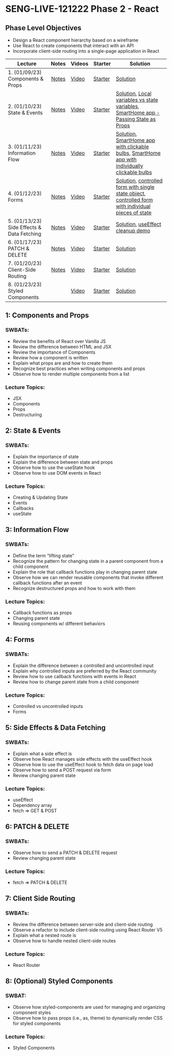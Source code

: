 # SENG-LIVE-121222 Phase 2 - React

## Phase Level Objectives

- Design a React component hierarchy based on a wireframe
- Use React to create components that interact with an API
- Incorporate client-side routing into a single-page application in React


| Lecture | Notes | Videos | Starter | Solution |
| ------- | :---: | ------ | ------- | -------- |
| 1. (01/09/23) Components & Props     |  [Notes](https://docs.google.com/document/d/1EbmXfu432Jyyz5p0xNqMHCpoUpbPi80rnzUthJnEhRU/edit#bookmark=id.492l5qp12q1x)     |  [Video](https://vimeo.com/787721467)      |    [Starter](https://github.com/learn-co-students/SENG-LIVE-121222-Phase-2/tree/main/01_components_and_props)     |   [Solution](https://github.com/learn-co-students/SENG-LIVE-121222-Phase-2/tree/01_notes/01_components_and_props)       |
| 2. (01/10/23) State & Events     |  [Notes](https://docs.google.com/document/d/1EbmXfu432Jyyz5p0xNqMHCpoUpbPi80rnzUthJnEhRU/edit#bookmark=id.vd3lnycixohm)     |   [Video](https://vimeo.com/788080238)     |    [Starter](https://github.com/learn-co-students/SENG-LIVE-121222-Phase-2/tree/main/02_state_and_events%20)     |    [Solution](https://github.com/learn-co-students/SENG-LIVE-121222-Phase-2/tree/02_notes/02_state_and_events%20), [Local variables vs state variables](https://codesandbox.io/s/counter-state-example-0r8stb?file=/src/App.js), [SmartHome app - Passing State as Props](https://codesandbox.io/s/vigilant-minsky-iiykrb)      |
| 3. (01/11/23) Information Flow     |  [Notes](https://docs.google.com/document/d/1EbmXfu432Jyyz5p0xNqMHCpoUpbPi80rnzUthJnEhRU/edit#bookmark=id.wy2x156r59it)     |  [Video](https://vimeo.com/788440572)      |   [Starter](https://github.com/learn-co-students/SENG-LIVE-121222-Phase-2/tree/main/03_information_flow)      |    [Solution](https://github.com/learn-co-students/SENG-LIVE-121222-Phase-2/tree/03_notes/02_state_and_events%20), [SmartHome app with clickable bulbs](https://codesandbox.io/s/smarthome-with-clickable-bulbs-woyctp), [SmartHome app with individually clickable bulbs](https://codesandbox.io/s/smarthome-with-individually-switchable-bulbs-du3hot)      |
| 4. (01/12/23) Forms     |   [Notes](https://docs.google.com/document/d/1EbmXfu432Jyyz5p0xNqMHCpoUpbPi80rnzUthJnEhRU/edit#bookmark=id.9becevreox7j)    |   [Video](https://vimeo.com/788806390)     |   [Starter](https://github.com/learn-co-students/SENG-LIVE-121222-Phase-2/tree/main/04_react_forms)      |  [Solution](https://github.com/learn-co-students/SENG-LIVE-121222-Phase-2/tree/04_notes/04_react_forms), [controlled form with single state object](https://codesandbox.io/s/refactoring-a-controlled-form-with-individual-pieces-of-state-juv663?file=/src/App.js), [controlled form with individual pieces of state](https://codesandbox.io/s/controlled-form-with-individual-pieces-of-state-pbjpe4?from-embed)        |
| 5. (01/13/23) Side Effects & Data Fetching     |  [Notes](https://docs.google.com/document/d/1EbmXfu432Jyyz5p0xNqMHCpoUpbPi80rnzUthJnEhRU/edit#bookmark=id.c2ylqc4vikay)     |   [Video](https://vimeo.com/789148345)     |   [Starter](https://github.com/learn-co-students/SENG-LIVE-121222-Phase-2/tree/main/05_side_effects_and_data_fetching)      |   [Solution](https://github.com/learn-co-students/SENG-LIVE-121222-Phase-2/tree/05_notes/05_side_effects_and_data_fetching), [useEffect cleanup demo](https://codesandbox.io/s/useeffect-cleanup-ig17kd?file=/src/Timer.js)       |
| 6. (01/17/23) PATCH & DELETE     |   [Notes](https://docs.google.com/document/d/1EbmXfu432Jyyz5p0xNqMHCpoUpbPi80rnzUthJnEhRU/edit#bookmark=id.wt5i3c5f41d9)    |   [Video](https://vimeo.com/790205341)     |    [Starter](https://github.com/learn-co-students/SENG-LIVE-121222-Phase-2/tree/main/06_PATCH_DELETE)     |   [Solution](https://github.com/learn-co-students/SENG-LIVE-121222-Phase-2/tree/main/06_PATCH_DELETE)       |
| 7. (01/20/23) Client-Side Routing     |   [Notes](https://docs.google.com/document/d/1EbmXfu432Jyyz5p0xNqMHCpoUpbPi80rnzUthJnEhRU/edit#bookmark=kix.6dlvxf2ydepe)    |    [Video](https://vimeo.com/791342426)    |   [Starter](https://github.com/learn-co-students/SENG-LIVE-121222-Phase-2/tree/main/07_client_side_routing)      |    [Solution](https://github.com/learn-co-students/SENG-LIVE-121222-Phase-2/tree/main/07_client_side_routing)      |
| 8. (01/23/23) Styled Components    |               |    [Video](https://vimeo.com/792032601)    |   [Starter](https://github.com/learn-co-students/SENG-LIVE-121222-Phase-2/tree/main/08_styled_components)      |    [Solution](https://github.com/learn-co-students/SENG-LIVE-121222-Phase-2/tree/08_notes/08_styled_components)      |

## 1: Components and Props
### SWBATs:
- Review the benefits of React over Vanilla JS 
- Review the difference between HTML and JSX
- Review the importance of Components
- Review how a component is written
- Explain what props are and how to create them
- Recognize best practices when writing components and props
- Observe how to render multiple components from a list
### Lecture Topics:
- JSX
- Components
- Props
- Destructuring


## 2: State & Events

### SWBATs:
- Explain the importance of state
- Explain the difference between state and props
- Observe how to use the useState hook
- Observe how to use DOM events in React
### Lecture Topics:
- Creating & Updating State
- Events
- Callbacks
- useState


## 3: Information Flow
### SWBATs:
- Define the term “lifting state”
- Recognize the pattern for changing state in a parent component from a child component
- Explain the role that callback functions play in changing parent state
- Observe how we can render reusable components that invoke different callback functions after an event
- Recognize destructured props and how to work with them
### Lecture Topics:
- Callback functions as props
- Changing parent state
- Reusing components w/ different behaviors

## 4: Forms
### SWBATs:
- Explain the difference between a controlled and uncontrolled input
- Explain why controlled inputs are preferred by the React community
- Review how to use callback functions with events in React
- Review how to change parent state from a child component
### Lecture Topics:
- Controlled vs uncontrolled inputs
- Forms

## 5: Side Effects & Data Fetching

### SWBATs:
- Explain what a side effect is
- Observe how React manages side effects with the useEffect hook
- Observe how to use the useEffect hook to fetch data on page load
- Observe how to send a POST request via form
- Review changing parent state
### Lecture Topics:
- useEffect
- Dependency array
- fetch => GET & POST

## 6: PATCH & DELETE
### SWBATs:
- Observe how to send a PATCH & DELETE request
- Review changing parent state
### Lecture Topics:
- fetch => PATCH & DELETE

## 7: Client Side Routing

### SWBATs:
- Review the difference between server-side and client-side routing
- Observe a refactor to include client-side routing using React Router V5
- Explain what a nested route is
- Observe how to handle nested client-side routes 
### Lecture Topics:
- React Router

## 8: (Optional) Styled Components
### SWBAT:
- Observe how styled-components are used for managing and organizing component styles
- Observe how to pass props (i.e., as, theme) to dynamically render CSS for styled components
### Lecture Topics:
- Styled Components
